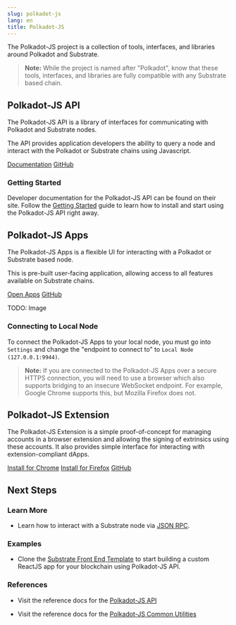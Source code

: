```yaml
---
slug: polkadot-js
lang: en
title: Polkadot-JS
---
```


The Polkadot-JS project is a collection of tools, interfaces, and libraries around Polkadot and Substrate.

> **Note:** While the project is named after "Polkadot", know that these tools, interfaces, and libraries are fully compatible with any Substrate based chain.

## Polkadot-JS API

The Polkadot-JS API is a library of interfaces for communicating with Polkadot and Substrate nodes.

The API provides application developers the ability to query a node and interact with the Polkadot or Substrate chains using Javascript.

<a class="btn btn-secondary primary-color text-white" href="https://polkadot.js.org/api/">Documentation</a>
<a class="btn btn-secondary text-white" href="https://github.com/polkadot-js/api">GitHub</a>

### Getting Started

Developer documentation for the Polkadot-JS API can be found on their site. Follow the [Getting Started](https://polkadot.js.org/api/start/) guide to learn how to install and start using the Polkadot-JS API right away.

## Polkadot-JS Apps

The Polkadot-JS Apps is a flexible UI for interacting with a Polkadot or Substrate based node.

This is pre-built user-facing application, allowing access to all features available on Substrate chains.

<a class="btn btn-secondary primary-color text-white" href="https://polkadot.js.org/apps/">Open Apps</a>
<a class="btn btn-secondary text-white" href="https://github.com/polkadot-js/apps">GitHub</a>

TODO: Image

### Connecting to Local Node

To connect the Polkadot-JS Apps to your local node, you must go into `Settings` and change the "endpoint to connect to" to `Local Node (127.0.0.1:9944)`.

> **Note:** If you are connected to the Polkadot-JS Apps over a secure HTTPS connection, you will need to use a browser which also supports bridging to an insecure WebSocket endpoint. For example, Google Chrome supports this, but Mozilla Firefox does not.

## Polkadot-JS Extension

The Polkadot-JS Extension is a simple proof-of-concept for managing accounts in a browser extension and allowing the signing of extrinsics using these accounts. It also provides simple interface for interacting with extension-compliant dApps.

<a class="btn btn-primary" href="https://chrome.google.com/webstore/detail/polkadot%7Bjs%7D-extension/mopnmbcafieddcagagdcbnhejhlodfdd">Install for Chrome</a>
<a class="btn btn-warning" href="https://addons.mozilla.org/en-US/firefox/addon/polkadot-js-extension/">Install for Firefox</a>
<a class="btn btn-secondary text-white" href="https://github.com/polkadot-js/apps">GitHub</a>

## Next Steps

### Learn More

* Learn how to interact with a Substrate node via [JSON RPC](integrate/front-end/json-rpc).

### Examples

* Clone the [Substrate Front End Template](https://github.com/substrate-developer-hub/substrate-front-end-template) to start building a custom ReactJS app for your blockchain using Polkadot-JS API.

### References

* Visit the reference docs for the [Polkadot-JS API](https://polkadot.js.org/api/)

* Visit the reference docs for the [Polkadot-JS Common Utilities](https://polkadot.js.org/common/)
